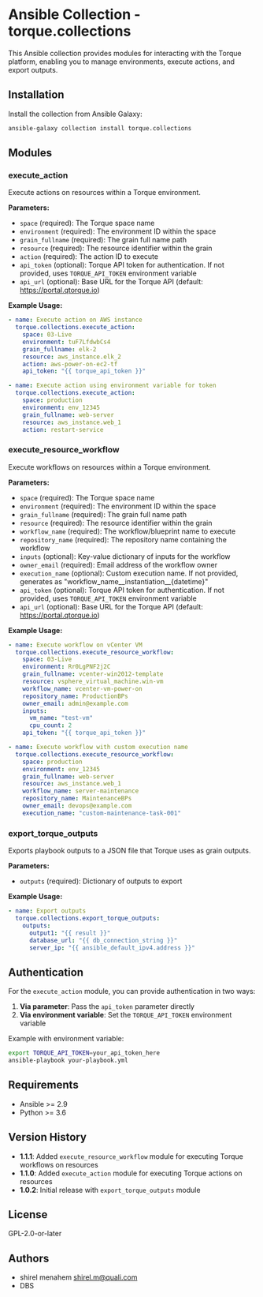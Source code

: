 # Ansible Collection - torque.collections

This Ansible collection provides modules for interacting with the Torque platform, enabling you to manage environments, execute actions, and export outputs.

## Installation

Install the collection from Ansible Galaxy:

```bash
ansible-galaxy collection install torque.collections
```

## Modules

### execute_action

Execute actions on resources within a Torque environment.

**Parameters:**
- `space` (required): The Torque space name
- `environment` (required): The environment ID within the space
- `grain_fullname` (required): The grain full name path
- `resource` (required): The resource identifier within the grain
- `action` (required): The action ID to execute
- `api_token` (optional): Torque API token for authentication. If not provided, uses `TORQUE_API_TOKEN` environment variable
- `api_url` (optional): Base URL for the Torque API (default: https://portal.qtorque.io)

**Example Usage:**

```yaml
- name: Execute action on AWS instance
  torque.collections.execute_action:
    space: 03-Live
    environment: tuF7LfdwbCs4
    grain_fullname: elk-2
    resource: aws_instance.elk_2
    action: aws-power-on-ec2-tf
    api_token: "{{ torque_api_token }}"

- name: Execute action using environment variable for token
  torque.collections.execute_action:
    space: production
    environment: env_12345
    grain_fullname: web-server
    resource: aws_instance.web_1
    action: restart-service
```

### execute_resource_workflow

Execute workflows on resources within a Torque environment.

**Parameters:**
- `space` (required): The Torque space name
- `environment` (required): The environment ID within the space
- `grain_fullname` (required): The grain full name path
- `resource` (required): The resource identifier within the grain
- `workflow_name` (required): The workflow/blueprint name to execute
- `repository_name` (required): The repository name containing the workflow
- `inputs` (optional): Key-value dictionary of inputs for the workflow
- `owner_email` (required): Email address of the workflow owner
- `execution_name` (optional): Custom execution name. If not provided, generates as "workflow_name__instantiation__{datetime}"
- `api_token` (optional): Torque API token for authentication. If not provided, uses `TORQUE_API_TOKEN` environment variable
- `api_url` (optional): Base URL for the Torque API (default: https://portal.qtorque.io)

**Example Usage:**

```yaml
- name: Execute workflow on vCenter VM
  torque.collections.execute_resource_workflow:
    space: 03-Live
    environment: Rr0LgPNF2j2C
    grain_fullname: vcenter-win2012-template
    resource: vsphere_virtual_machine.win-vm
    workflow_name: vcenter-vm-power-on
    repository_name: ProductionBPs
    owner_email: admin@example.com
    inputs:
      vm_name: "test-vm"
      cpu_count: 2
    api_token: "{{ torque_api_token }}"

- name: Execute workflow with custom execution name
  torque.collections.execute_resource_workflow:
    space: production
    environment: env_12345
    grain_fullname: web-server
    resource: aws_instance.web_1
    workflow_name: server-maintenance
    repository_name: MaintenanceBPs
    owner_email: devops@example.com
    execution_name: "custom-maintenance-task-001"
```

### export_torque_outputs

Exports playbook outputs to a JSON file that Torque uses as grain outputs.

**Parameters:**
- `outputs` (required): Dictionary of outputs to export

**Example Usage:**

```yaml
- name: Export outputs
  torque.collections.export_torque_outputs:
    outputs: 
      output1: "{{ result }}"
      database_url: "{{ db_connection_string }}"
      server_ip: "{{ ansible_default_ipv4.address }}"
```

## Authentication

For the `execute_action` module, you can provide authentication in two ways:

1. **Via parameter**: Pass the `api_token` parameter directly
2. **Via environment variable**: Set the `TORQUE_API_TOKEN` environment variable

Example with environment variable:
```bash
export TORQUE_API_TOKEN=your_api_token_here
ansible-playbook your-playbook.yml
```

## Requirements

- Ansible >= 2.9
- Python >= 3.6

## Version History

- **1.1.1**: Added `execute_resource_workflow` module for executing Torque workflows on resources
- **1.1.0**: Added `execute_action` module for executing Torque actions on resources
- **1.0.2**: Initial release with `export_torque_outputs` module

## License

GPL-2.0-or-later

## Authors

- shirel menahem <shirel.m@quali.com>
- DBS
